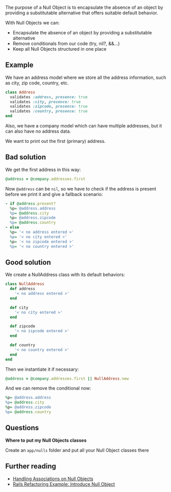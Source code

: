 The purpose of a Null Object is to encapsulate the absence of an object by providing a substitutable alternative that offers suitable default behavior.

With Null Objects we can:
  * Encapsulate the absence of an object by providing a substitutable alternative
  * Remove conditionals from our code (try, nil?, &&...)
  * Keep all Null Objects structured in one place

## Example

We have an address model where we store all the address information, such as city, zip code, country, etc.

```ruby
class Address
  validates :address, presence: true
  validates :city, presence: true
  validates :zipcode, presence: true
  validates :country, presence: true
end
```

Also, we have a company model which can have multiple addresses, but it can also have no address data.

We want to print out the first (primary) address.

## Bad solution

We get the first address in this way:

```ruby
@address = @company.addresses.first
```

Now `@address` can be `nil`, so we have to check if the address is present before we print it and give a fallback scenario:

```ruby
- if @address.present?
  %p= @address.address
  %p= @address.city
  %p= @address.zipcode
  %p= @address.country
- else
  %p= '< no address entered >'
  %p= '< no city entered >'
  %p= '< no zipcode entered >'
  %p= '< no country entered >'
```

## Good solution

We create a NullAddress class with its default behaviors:

```ruby
class NullAddress
  def address
    '< no address entered >'
  end

  def city
    '< no city entered >'
  end

  def zipcode
    '< no zipcode entered >'
  end

  def country
    '< no country entered >'
  end
end
```

Then we instantiate it if necessary:

```ruby
@address = @company.addresses.first || NullAddress.new
```

And we can remove the conditional now:  

```ruby
%p= @address.address
%p= @address.city
%p= @address.zipcode
%p= @address.country
```

## Questions

**Where to put my Null Objects classes**

Create an `app/nulls` folder and put all your Null Object classes there

## Further reading

* [Handling Associations on Null Objects](https://robots.thoughtbot.com/handling-associations-on-null-objects)
* [Rails Refactoring Example: Introduce Null Object](https://robots.thoughtbot.com/rails-refactoring-example-introduce-null-object)
